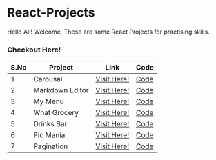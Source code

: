 # React-Projects

Hello All! Welcome, These are some React Projects for practising skills.

### Checkout Here!

| S.No | Project | Link | Code |
| - | -------- | ------- | --- |
| 1 | Carousal  | [Visit Here!](https://carousal-project.netlify.app/) | [Code](https://github.com/t2e0j0a4/React-Projects/tree/main/Carousal) |
| 2 | Markdown Editor | [Visit Here!](https://markdowneditor-project.netlify.app/) | [Code](https://github.com/t2e0j0a4/React-Projects/tree/main/Markdown%20Editor) |
| 3 | My Menu    | [Visit Here!](https://mymenu-project.netlify.app/) | [Code](https://github.com/t2e0j0a4/React-Projects/tree/main/My%20Menu) |
| 4 | What Grocery | [Visit Here!](https://whatgrocery-project.netlify.app/) | [Code](https://github.com/t2e0j0a4/React-Projects/tree/main/What%20Grocery) |
| 5 | Drinks Bar | [Visit Here!](https://drinksbar-project.netlify.app/) | [Code](https://github.com/t2e0j0a4/React-Projects/tree/main/Drinks%20Bar) |
| 6 | Pic Mania | [Visit Here!](https://picmania-project.netlify.app/) | [Code](https://github.com/t2e0j0a4/React-Projects/tree/main/Pic%20Mania) |
| 7 | Pagination | [Visit Here!](https://product-pagination.netlify.app/) | [Code](https://github.com/t2e0j0a4/React-Projects/tree/main/Pagination) |

